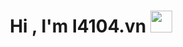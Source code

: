 <h1 align="center">
    <b>Hi , I'm I4104.vn </b>
    <img src="https://media.giphy.com/media/hvRJCLFzcasrR4ia7z/giphy.gif" width="35">
</h1>
